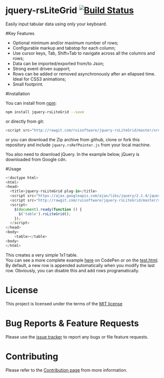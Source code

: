 # jquery-rsLiteGrid [![Build Status](https://travis-ci.org/ruisoftware/jquery-rsLiteGrid.svg?branch=master)](https://travis-ci.org/ruisoftware/jquery-rsLiteGrid)
Easily input tabular data using only your keyboard.

#Key Features
 - Optional minimum and/or maximum number of rows;
 - Configurable markup and tabstop for each column;
 - Use cursor keys, Tab, Shift+Tab to navigate across all the columns and rows;
 - Data can be imported/exported from/to Json;
 - Strong event driven support;
 - Rows can be added or removed asynchronously after an ellapsed time. Ideal for CSS3 animations;
 - Small footprint.

#Installation

You can install from [npm](https://www.npmjs.com/):
````bash
npm install jquery-rsLiteGrid --save
````
or directly from git:
````javascript
<script src="http://rawgit.com/ruisoftware/jquery-rsLiteGrid/master/src/jquery.rsLiteGrid.js"></script>
````
or you can download the Zip archive from github, clone or fork this repository and include `jquery.rsRefPointer.js` from your local machine.

You also need to download jQuery. In the example below, jQuery is downloaded from Google cdn.

#Usage
````javascript
<!doctype html>
<html>
<head>
  <title>jquery-rsLiteGrid plug-in</title>
  <script src="https://ajax.googleapis.com/ajax/libs/jquery/2.1.4/jquery.min.js"></script>
  <script src="http://rawgit.com/ruisoftware/jquery-rsLiteGrid/master/src/jquery.rsLiteGrid.js"></script>
  <script>
    $(document).ready(function () {
      $('table').rsLiteGrid();
    });
  </script>
</head>
<body>
	<table></table>
<body>
</html>
`````
This creates a very simple 1x1 table.<br>
You can see a more complete example [here](http://codepen.io/ruisoftware/pen/QNQjoB?editors=1010 "on CodePen") on CodePen or on the [test.html](http://rawgit.com/ruisoftware/jquery-rsLiteGrid/master/src/demo/test.html).<br>
By default, a new row is appended automatically when you modify the last row. Obviously, you can disable this and add rows programatically.<br>

# License
This project is licensed under the terms of the [MIT license](https://opensource.org/licenses/mit-license.php)

# Bug Reports & Feature Requests
Please use the [issue tracker](https://github.com/ruisoftware/jquery-rsLiteGrid/issues) to report any bugs or file feature requests.

# Contributing
Please refer to the [Contribution page](https://github.com/ruisoftware/jquery-rsLiteGrid/blob/master/CONTRIBUTING.md) from more information.


